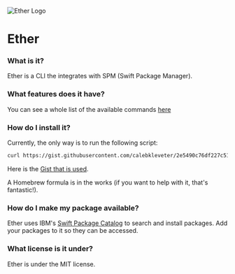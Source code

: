 ![[Ether Logo](https://raw.githubusercontent.com/calebkleveter/Ether/master/logo.png)](https://raw.githubusercontent.com/calebkleveter/Ether/master/logo.png)

# Ether

### What is it?

Ether is a CLI the integrates with SPM (Swift Package Manager).

### What features does it have?

You can see a whole list of the available commands [here](https://github.com/calebkleveter/Ether/wiki/Features)

### How do I install it?

Currently, the only way is to run the following script:

```bash
curl https://gist.githubusercontent.com/calebkleveter/2e5490c76df227c510035515a49f9f01/raw/49421e072653314160bfe1c506b553805d150cb6/EatherInstall.sh | bash
```
Here is the [Gist that is used](https://gist.github.com/calebkleveter/2e5490c76df227c510035515a49f9f01).

A Homebrew formula is in the works (if you want to help with it, that's fantastic!).

### How do I make my package available?

Ether uses IBM's [Swift Package Catalog](https://packagecatalog.com/) to search and install packages. Add your packages to it so they can be accessed.

### What license is it under?

Ether is under the MIT license.

